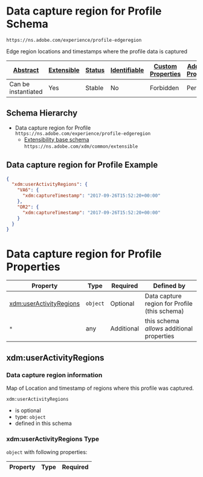 
# Data capture region for Profile Schema

```
https://ns.adobe.com/experience/profile-edgeregion
```

Edge region locations and timestamps where the profile data is captured

| [Abstract](../../../abstract.md) | [Extensible](../../../extensions.md) | [Status](../../../status.md) | [Identifiable](../../../id.md) | [Custom Properties](../../../extensions.md) | [Additional Properties](../../../extensions.md) | Defined In |
|----------------------------------|--------------------------------------|------------------------------|--------------------------------|---------------------------------------------|-------------------------------------------------|------------|
| Can be instantiated | Yes | Stable | No | Forbidden | Permitted | [adobe/experience/profile-edgeregion.schema.json](adobe/experience/profile-edgeregion.schema.json) |
## Schema Hierarchy

* Data capture region for Profile `https://ns.adobe.com/experience/profile-edgeregion`
  * [Extensibility base schema](../../datatypes/extensible.schema.md) `https://ns.adobe.com/xdm/common/extensible`


## Data capture region for Profile Example
```json
{
  "xdm:userActivityRegions": {
    "VA6": {
      "xdm:captureTimestamp": "2017-09-26T15:52:20+00:00"
    },
    "OR2": {
      "xdm:captureTimestamp": "2017-09-26T15:52:20+00:00"
    }
  }
}
```

# Data capture region for Profile Properties

| Property | Type | Required | Defined by |
|----------|------|----------|------------|
| [xdm:userActivityRegions](#xdmuseractivityregions) | `object` | Optional | Data capture region for Profile (this schema) |
| `*` | any | Additional | this schema *allows* additional properties |

## xdm:userActivityRegions
### Data capture region information

Map of Location and timestamp of regions where this profile was captured.

`xdm:userActivityRegions`
* is optional
* type: `object`
* defined in this schema

### xdm:userActivityRegions Type


`object` with following properties:


| Property | Type | Required |
|----------|------|----------|






